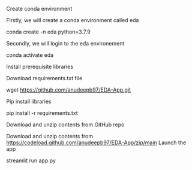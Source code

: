 Create conda environment

Firstly, we will create a conda environment called eda

conda create -n eda python=3.7.9

Secondly, we will login to the eda environement

conda activate eda

Install prerequisite libraries

Download requirements.txt file

wget https://github.com/anudeepb97/EDA-App.git

Pip install libraries

pip install -r requirements.txt

Download and unzip contents from GitHub repo

Download and unzip contents from https://codeload.github.com/anudeepb97/EDA-App/zip/main
Launch the app

streamlit run app.py

